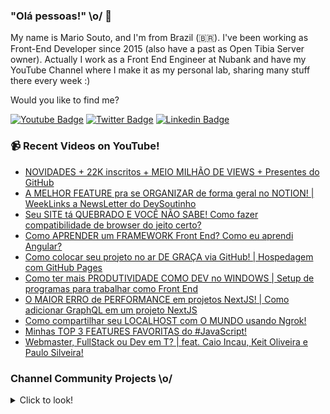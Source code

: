 ### "Olá pessoas!" \o/ 👋

My name is Mario Souto, and I'm from Brazil (🇧🇷). I've been working as Front-End Developer since 2015 (also have a past as Open Tibia Server owner). Actually I work as a Front End Engineer at Nubank and have my YouTube Channel where I make it as my personal lab, sharing many stuff there every week :)

Would you like to find me?

[![Youtube Badge](https://img.shields.io/badge/-Youtube-FF0000?style=flat-square&labelColor=FF0000&logo=youtube&logoColor=white&link=https://youtube.com/c/DevSoutinho)](https://youtube.com/c/DevSoutinho)
[![Twitter Badge](https://img.shields.io/badge/-Twitter-1ca0f1?style=flat-square&labelColor=1ca0f1&logo=twitter&logoColor=white&link=https://twitter.com/omariosouto)](https://twitter.com/omariosouto)
[![Linkedin Badge](https://img.shields.io/badge/-LinkedIn-blue?style=flat-square&logo=Linkedin&logoColor=white&link=https://www.linkedin.com/in/omariosouto)](https://www.linkedin.com/in/omariosouto)

### 📹 Recent Videos on YouTube!

<!-- YOUTUBE:START -->
- [NOVIDADES + 22K inscritos + MEIO MILHÃO DE VIEWS + Presentes do GitHub](https://www.youtube.com/watch?v=8u-6XQPFjS8)
- [A MELHOR FEATURE pra se ORGANIZAR de forma geral no NOTION! | WeekLinks a NewsLetter do DevSoutinho](https://www.youtube.com/watch?v=GwXn1oQ2BGM)
- [Seu SITE tá QUEBRADO E VOCÊ NÃO SABE! Como fazer compatibilidade de browser do jeito certo?](https://www.youtube.com/watch?v=k2pl8NhL_C8)
- [Como APRENDER um FRAMEWORK Front End? Como eu aprendi Angular?](https://www.youtube.com/watch?v=mMMqMk2buzs)
- [Como colocar seu projeto no ar DE GRAÇA via GitHub! | Hospedagem com GitHub Pages](https://www.youtube.com/watch?v=BU-w2_Aae54)
- [Como ter mais PRODUTIVIDADE COMO DEV no WINDOWS | Setup de programas para trabalhar como Front End](https://www.youtube.com/watch?v=MdMT9litmvY)
- [O MAIOR ERRO de PERFORMANCE em projetos NextJS! | Como adicionar GraphQL em um projeto NextJS](https://www.youtube.com/watch?v=7k_2V10H5j0)
- [Como compartilhar seu LOCALHOST com O MUNDO usando Ngrok!](https://www.youtube.com/watch?v=KbO2_yJowXg)
- [Minhas TOP 3 FEATURES FAVORITAS do #JavaScript!](https://www.youtube.com/watch?v=0-Gtl8nAw3c)
- [Webmaster, FullStack ou Dev em T? | feat. Caio Incau, Keit Oliveira e Paulo Silveira!](https://www.youtube.com/watch?v=B0hQgcolYxc)
<!-- YOUTUBE:END -->

### Channel Community Projects \o/
<details>
  <summary>Click to look!</summary>

<!-- CHANNEL_PROJECTS:START -->
 - 🌮 omariosouto/devsoutinhoflix https://github.com/omariosouto/devsoutinhoflix
 - 💯 alura-challenges/aluraquiz-base https://github.com/alura-challenges/aluraquiz-base
 - 🌮 omariosouto/flappy-bird-devsoutinho https://github.com/omariosouto/flappy-bird-devsoutinho
 - 🚀 omariosouto/aluraquiz-devsoutinho https://github.com/omariosouto/aluraquiz-devsoutinho
 - 🌮 omariosouto/devsoutinho-site https://github.com/omariosouto/devsoutinho-site
 - 🚀 omariosouto/devsoutinho-blog-alurajs https://github.com/omariosouto/devsoutinho-blog-alurajs
 - 🌮 omariosouto/mvp-devsoutinho https://github.com/omariosouto/mvp-devsoutinho
 - 🌮 manuhon99/spotcast https://github.com/manuhon99/spotcast
 - 🔥 CaelumAulas/wd47remoto-devsoutinho https://github.com/CaelumAulas/wd47remoto-devsoutinho
 - 💯 AlbertoDuranFilho/flappy-bird https://github.com/AlbertoDuranFilho/flappy-bird
 - 💫 RenatoLomba/pokedex-next-js https://github.com/RenatoLomba/pokedex-next-js
 - 🌮 alissonarm/flappy-bird https://github.com/alissonarm/flappy-bird
 - 🚀 mspinheiro84/flappy-bird https://github.com/mspinheiro84/flappy-bird
 - 🚀 guilhermeG23/Fork-flappy-bird-devsoutinho https://github.com/guilhermeG23/Fork-flappy-bird-devsoutinho
 - 🚀 codemasters92/Flappy-Bird---DevSoutinho https://github.com/codemasters92/Flappy-Bird---DevSoutinho
 - 🌮 maicon-deivid05/Flappy-bird-curso-DevSoutinho https://github.com/maicon-deivid05/Flappy-bird-curso-DevSoutinho
 - 💫 TiMacedoC/Flappy-Bird-by-DEVsoutinho https://github.com/TiMacedoC/Flappy-Bird-by-DEVsoutinho
 - 💯 robsonamendonca/scrumquiz https://github.com/robsonamendonca/scrumquiz
 - 🌮 rrosset91/flappy-bird-clone https://github.com/rrosset91/flappy-bird-clone
 - 🌮 EstherMarie/FlappyBird_DevSoutinho https://github.com/EstherMarie/FlappyBird_DevSoutinho
 - 🚀 adriano-valenca/flappy-bird https://github.com/adriano-valenca/flappy-bird
 - 🌮 karineriquena/flappy-bird https://github.com/karineriquena/flappy-bird
 - 🔥 renanzozimo/flappy-bird-rz https://github.com/renanzozimo/flappy-bird-rz
 - 💫 vitor-kb/narutoquiz-base https://github.com/vitor-kb/narutoquiz-base
 - 🚀 lazaro-pontes/spotCast https://github.com/lazaro-pontes/spotCast
 - 🚀 nando-cezar/quiz-alura https://github.com/nando-cezar/quiz-alura
 - 💯 victordev13/alura-quiz https://github.com/victordev13/alura-quiz
 - 🔥 pedromaranini/blackmambaQuiz-imersao https://github.com/pedromaranini/blackmambaQuiz-imersao
 - 🌮 eulaludmila/jogo-flappy-bird https://github.com/eulaludmila/jogo-flappy-bird
 - 🚀 agsvensson/FlappyBird https://github.com/agsvensson/FlappyBird<!-- CHANNEL_PROJECTS:END -->

</details>
